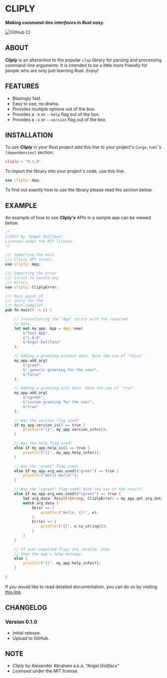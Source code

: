 # CLIPLY

***Making command-line interfaces in Rust easy.***

![GitHub CI](https://github.com/angeldollface/cliply/actions/workflows/rust.yml/badge.svg)

## ABOUT

***Cliply*** is an alterantive to the popular `clap` library for parsing and processing command-line arguments. It is intended to be a little more friendly for people who are only just learning Rust. Enjoy!

## FEATURES

- Blazingly fast.
- Easy to use, no drama.
- Provides multiple options out of the box.
- Provides a `-h` or `--help` flag out of the box.
- Provides a `-v` or `--version` flag out of the box.

## INSTALLATION

To use ***Cliply*** in your Rust project add this line to your project's `Cargo.toml`'s `[dependencies]` section:

```TOML
cliply = "0.1.0"
```

To import the library into your project's code, use this line:

```Rust
use cliply::App;
```

To find out exactly how to use the library please read the section below.

## EXAMPLE

An example of how to use ***Cliply's*** APIs in a sample app can be viewed below:

```Rust
/*
CLIPLY by "Angel Dollface".
Licensed under the MIT license.
*/

/// Importing the main
/// Cliply API struct.
use cliply::App;

/// Importing the error
/// struct to handle any
/// errors.
use cliply::CliplyError;

/// Main point of
/// entry for the 
/// Rust compiler.
pub fn main() -> () {

    // Instantiating the "App" struct with the required
    // data.
    let mut my_app: App = App::new(
        &"Test App",
        &"1.0.0",
        &"Angel Dollface"
    );

    // Adding a greeting without data. Note the use of "false".
    my_app.add_arg(
        &"greet", 
        &" generic greeting for the user", 
        &"false"
    );

    // Adding a greeting with data. Note the use of "true".
    my_app.add_arg(
        &"cgreet", 
        &"custom greeting for the user", 
        &"true"
    );

    // Was the version flag used?
    if my_app.version_is() == true {
        println!("{}", my_app.version_info());
    }

    // Was the help flag used?
    else if my_app.help_is() == true {
        println!("{}", my_app.help_info());
    }

    // Was the "greet" flag used?
    else if my_app.arg_was_used(&"greet") == true {
        println!("Hello World!");
    }

    // Was the "cgreet" flag used? Note the use of the result!
    else if my_app.arg_was_used(&"cgreet") == true {
        let arg_data: Result<String, CliplyError> = my_app.get_arg_data(&"cgreet");
        match arg_data {
            Ok(x) => {
                println!("Hello, {}!", x);
            },
            Err(e) => {
                println!("{}", e.to_string());
            }
        }
    }

    // If user-supplied flags are invalid, show
    // them the app's help message.
    else {
        println!("{}", my_app.help_info());
    }
    
}
```

If you would like to read detailed documentation, you can do so by visiting [this link](https://docs.rs/cliply/0.1.0).

## CHANGELOG

### Version 0.1.0

- Initial release.
- Upload to GitHub.

## NOTE

- *Cliply* by Alexander Abraham a.k.a. *"Angel Dollface"*
- Licensed under the MIT license.
